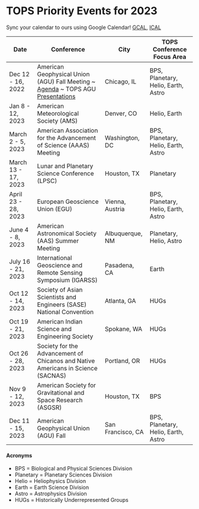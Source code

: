# TOPS Priority Events for 2023

Sync your calendar to ours using Google Calendar! [GCAL](https://calendar.google.com/calendar/embed?), [ICAL](https://calendar.google.com/calendar/ical/tce6loed2q1rnej3q8t3i0sha0%40group.calendar.google.com/public/basic.ics)

|Date |Conference |City | TOPS Conference Focus Area | 
| - | - | - | - |
|Dec 12 - 16, 2022 | American Geophysical Union (AGU) Fall Meeting ~ [Agenda](https://doi.org/10.5281/zenodo.7411120) ~ TOPS AGU [Presentations](https://doi.org/10.5281/zenodo.7444034) | Chicago, IL | BPS, Planetary, Helio, Earth, Astro | 
| Jan 8 - 12, 2023 | American Meteorological Society (AMS) | Denver, CO | Helio, Earth |
| March 2 - 5, 2023 |American Association for the Advancement of Science (AAAS) Meeting | Washington, DC | BPS, Planetary, Helio, Earth, Astro |
| March 13 - 17, 2023 | Lunar and Planetary Science Conference (LPSC) | Houston, TX | Planetary |
| April 23 - 28, 2023 | European Geoscience Union (EGU) | Vienna, Austria | BPS, Planetary, Helio, Earth, Astro |
| June 4 - 8, 2023 | American Astronomical Society (AAS) Summer Meeting | Albuquerque, NM | Planetary, Helio, Astro |
| July 16 - 21, 2023 | International Geoscience and Remote Sensing Symposium (IGARSS) | Pasadena, CA | Earth |
| Oct 12 - 14, 2023 | Society of Asian Scientists and Engineers (SASE) National Convention | Atlanta, GA | HUGs |
| Oct 19 - 21, 2023 | American Indian Science and Engineering Society | Spokane, WA | HUGs |
| Oct 26 - 28, 2023 | Society for the Advancement of Chicanos and Native Americans in Science (SACNAS) | Portland, OR | HUGs |
| Nov 9 - 12, 2023 | American Society for Gravitational and Space Research (ASGSR) | Houston, TX | BPS |
| Dec 11 - 15, 2023 | American Geophysical Union (AGU) Fall | San Francisco, CA | BPS, Planetary, Helio, Earth, Astro |

#### Acronyms
* BPS = Biological and Physical Sciences Division
* Planetary = Planetary Sciences Division 
* Helio = Heliophysics Division
* Earth = Earth Science Division
* Astro = Astrophysics Division
* HUGs = Historically Underrepresented Groups

